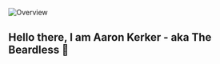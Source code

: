 ![Overview](https://user-images.githubusercontent.com/82168319/118506697-d6cb6f80-b72d-11eb-8240-a11b4090291f.png)

##  <b> Hello there, I am Aaron Kerker - aka The Beardless </b> :wave:
